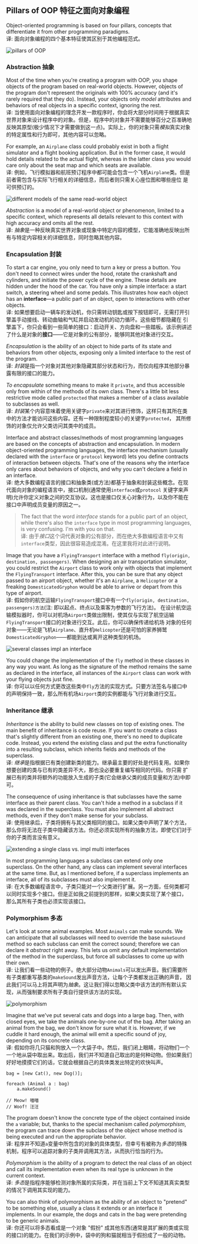 ## Pillars of OOP 特征之面向对象编程
Object-oriented programming is based on four pillars, concepts that differentiate it from other programming 
paradigms.   
译: 面向对象编程的四个基本特征使其区别于其他编程范式。

![pillars of OOP](../../../assets/four_pillars.png)


### Abstraction 抽象
Most of the time when you're creating a program with OOP, you shape objects of the program based on real-world objects.
However, objects of the program don't represent the originals with 100% accuracy (and it's rarely required that they do).
Instead, your objects only *model* attributes and behaviors of real objects in a specific context, ignoring the rest.   
译: 当使用面向对象编程的理念开发一款程序时，你会将大部分时间用于根据真实世界对象来设计程序中的对象。但是，程序中的对象并不需要能够百分之百准确地
反映其原型(极少情况下才需要做到这一点)。实际上，你的对象只需*模拟*真实对象的特定属性和行为即可，其他内容可以忽略。

For example, an `Airplane` class could probably exist in both a flight simulator and a flight booking application. 
But in the former case, it would hold details related to the actual flight, whereas in the latter class you would 
care only about the seat map and which seats are available.   
译: 例如，飞行模拟器和航班预订程序中都可能会包含一个飞机`Airplane`类。但是前者需包含与实际飞行相关的详细信息，而后者则只需关心座位图和哪些座位
是可供预订的。

![different models of the same read-world object](../../../assets/uml_Airplane.png)

*Abstraction* is a model of a real-world object or phenomenon, limited to a specific context, which represents all 
details relevant to this context with high accuracy and omits all the rest.   
译: *抽象*是一种反映真实世界对象或现象中特定内容的模型，它能准确地反映出所有与特定内容相关的详细信息，同时忽略其他内容。


### Encapsulation 封装
To start a car engine, you only need to turn a key or press a button. You don't need to connect wires under the hood, 
rotate the crankshaft and cylinders, and initiate the power cycle of the engine. These details are hidden under the 
hood of the car. You have only a simple interface: a start switch, a steering wheel and some pedals. This illustrates 
how each object has an **interface**—a public part of an object, open to interactions with other objects.   
译: 如果想要启动一辆车的发动机，你只需转动钥匙或按下按钮即可，无需打开引擎盖手动接线、转动曲轴和气缸并启动发动机的动力循环。这些细节都隐藏在
引擎盖下，你只会看到一些简单的接口：启动开关、方向盘和一些踏板。该示例讲述了什么是对象的**接口**——它是对象的公有部分，能够同其他对象进行交互。

*Encapsulation* is the ability of an object to hide parts of its state and behaviors from other objects, exposing only a 
limited interface to the rest of the program.   
译: *封装*是指一个对象对其他对象隐藏其部分状态和行为，而仅向程序其他部分暴露有限的接口的能力。

*To encapsulate* something means to make it `private`, and thus accessible only from within of the methods of its own class.
There's a little bit less restrictive mode called `protected` that makes a member of a class available to subclasses as
well.   
译: *封装*某个内容意味着使用关键字`private`来对其进行修饰，这样只有其所在类中的方法才能访问这些内容。还有一种限制程度较小的关键字`protected`，
其所修饰的对象仅允许父类访问其类中的成员。

Interface and abstract classes/methods of most programming languages are based on the concepts of abstraction and 
encapsulation. In modern object-oriented programming languages, the interface mechanism (usually declared with the 
`interface` or `protocol` keyword) lets you define contracts of interaction between objects. That's one of the 
reasons why the interface only cares about behaviors of objects, and why you can't declare a field in an interface.   
译: 绝大多数编程语言的接口和抽象类(或方法)都基于抽象和封装这些概念。在现代面向对象的编程语言中，接口机制(通常使用`interface`或`protocol`
关键字来声明)允许你定义对象之间的交互协议。这也是接口仅关心对象行为，以及你不能在接口中声明成员变量的原因之一。

> The fact that the word *interface* stands for a public part of an object, while there's also the `interface` type in 
> most programming languages, is very confusing. I'm with you on that.   
> 译: 由于*接口*这个词代表对象的公有部分，而在绝大多数编程语言中又有`interface`类型，因此很容易造成混淆。在这里我将对此进行说明。

Image that you have a `FlyingTransport` interface with a method `fly(origin, destination, passengers)`. When designing an 
air transportation simulator, you could restrict the `Airport` class to work only with objects that implement the 
`FlyingTransport` interface. After this, you can be sure that any object passed to an airport object, whether it's an 
`Airplane`, a `Helicopter` or a freaking `DomesticatedGryphon` would be able to arrive or depart from this type of airport.   
译: 假如你的航空运输`FlyingTransport`接口中有一个`fly(origin, destination, passengers)方法`(注: 即以起点、终点以及乘客为参数的飞行方法)。 
在设计航空运输模拟器时，你可以对机场`Airport`类做出限制，使其仅与实现了航空运输`FlyingTransport`接口的对象进行交互。此后，你可以确保传递给机场
对象的任何对象——无论是飞机`Airplane`、直升机`Helicopter`还是可怕的家养狮鹫`DomesticatedGryphon`——都能到达或离开这种类型的机场。

![several classes impl an interface](../../../assets/uml_Airport.png)

You could change the implementation of the `fly` method in these classes in any way you want. As long as the signature
of the method remains the same as declared in the interface, all instances of the `Airport` class can work with your 
flying objects just fine.   
译: 你可以以任何方式更改这些类中`fly`方法的实现方式。只要方法签名与接口中的声明保持一致，那么所有机场`Airport`类的实例都能与飞行对象进行交互。


### Inheritance 继承
*Inheritance* is the ability to build new classes on top of existing ones. The main benefit of inheritance is code 
reuse. If you want to create a class that's slightly different from an existing one, there's no need to duplicate code. 
Instead, you extend the existing class and put the extra functionality into a resulting subclass, which inherits fields 
and methods of the superclass.   
译: *继承*是指根据已有类创建新类的能力。继承最主要的好处是代码复用。如果你想要创建的类与已有的类差异不大，那也没必要重复编写相同的代码。你只需
扩展已有的类并将额外的功能放入生成的子类(它会继承父类的成员变量和方法)中即可。

The consequence of using inheritance is that subclasses have the same interface as their parent class. You can't hide a
method in a subclass if it was declared in the superclass. You must also implement all abstract methods, even if they 
don't make sense for your subclass.   
译: 使用继承后，子类将拥有与其父类相同的接口。如果父类中声明了某个方法，那么你将无法在子类中隐藏该方法。你还必须实现所有的抽象方法，即使它们对于
你的子类而言没有意义。

![extending a single class vs. impl multi interfaces](../../../assets/uml_Animal_Cat.png)

In most programming languages a subclass can extend only one superclass. On the other hand, any class can implement
several interfaces at the same time. But, as I mentioned before, if a superclass implements an interface, all of its 
subclasses must also implement it.   
译: 在大多数编程语言中，子类只能对一个父类进行扩展。另一方面，任何类都可以同时实现多个接口。但是正如我之前提到的那样，如果父类实现了某个接口，
那么其所有子类也必须实现该接口。


### Polymorphism 多态
Let's look at some animal examples. Most `Animals` can make sounds. We can anticipate that all subclasses will need to 
override the base `makeSound` method so each subclass can emit the correct sound; therefore we can declare it *abstract* 
right away. This lets us omit any default implementation of the method in the superclass, but force all subclasses to 
come up with their own.   
译: 让我们看一些动物的例子。绝大部分动物`Animals`可以发出声音。我们需要所有子类都重写基类的`makeSound`发出声音方法，让每个子类都发出正确的声音，
因此我们可以马上将其声明为*抽象*。这让我们得以忽略父类中该方法的所有默认实现，从而强制要求所有子类自行提供该方法的实现。

![polymorphism](../../../assets/uml_Animal_Cat_Dog.png)

Imagine that we've put several cats and dogs into a large bag. Then, with closed eyes, we take the animals one-by-one 
out of the bag. After taking an animal from the bag, we don't know for sure what it is. However, if we cuddle it hard 
enough, the animal will emit a specific sound of joy, depending on its concrete class.   
译: 假如你将几只猫和狗放入一个大袋子中。然后，我们闭上眼睛，将动物们一个一个地从袋中取出来。取出后，我们并不知道自己取出的是何种动物。但如果我们
好好地摸摸它们的话，它就会根据自己的具体类发出特定的欢快叫声。

```text
bag = [new Cat(), new Dog()];

foreach (Animal a : bag)
    a.makeSound()

// Meow! 喵喵
// Woof! 汪汪
```

The program doesn't know the concrete type of the object contained inside the `a` variable; but, thanks to the special 
mechanism called *polymorphism*, the program can trace down the subclass of the object whose method is being executed and
run the appropriate behavior.   
译: 程序并不知道`a`变量中所包含的对象的具体类型，但幸亏有被称为*多态*的特殊机制，程序可以追踪对象的子类并调用其方法，从而执行恰当的行为。

*Polymorphism* is the ability of a program to detect the real class of an object and call its implementation even when 
its real type is unknown in the current context.   
译: *多态*是指程序能够检测对象所属的实际类，并在当前上下文不知道其真实类型的情况下调用其实现的能力。

You can also think of polymorphism as the ability of an object to "pretend" to be something else, usually a class it 
extends or an interface it implements. In our example, the dogs and cats in the bag were pretending to be generic 
animals.   
译: 你还可以将多态看成是一个对象 "假扮" 成其他东西(通常是其扩展的类或实现的接口)的能力。在我们的示例中，袋中的狗和猫就相当于假扮成了一般的动物。
